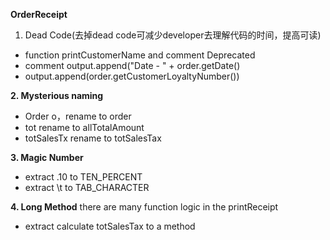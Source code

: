 **OrderReceipt**
1. Dead Code(去掉dead code可减少developer去理解代码的时间，提高可读)
- function printCustomerName and comment Deprecated
- comment  output.append("Date - " + order.getDate()
- output.append(order.getCustomerLoyaltyNumber())

**2. Mysterious naming**
- Order o，rename to order
- tot rename to allTotalAmount
- totSalesTx rename to totSalesTax

**3. Magic Number**
- extract .10 to TEN_PERCENT
- extract \t to TAB_CHARACTER

**4. Long Method**
there are many function logic in the printReceipt
- extract calculate totSalesTax to a method